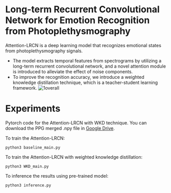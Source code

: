 # Long-term Recurrent Convolutional Network for Emotion Recognition from Photoplethysmography
Attention-LRCN is a deep learning model that recognizes emotional states from photoplethysmography signals. 
* The model extracts temporal features from spectrograms by utilizing a long-term recurrent convolutional network, and a novel attention module is introduced to alleviate the effect of noise components.
* To improve the recognition accuracy, we introduce a weighted knowledge distillation technique, which is a teacher-student learning framework.
![1overall](https://user-images.githubusercontent.com/68531659/203210068-6b9254ca-5819-4361-8ee3-c8ec6cdd5d6e.jpg)


# Experiments
Pytorch code for the Attention-LRCN with WKD technique.
You can download the PPG merged .npy file in [Google Drive](https://drive.google.com/file/d/1u14z3RzUllVeWD5uV4bjE5kv6F-WWZJT/view?usp=sharing). 


To train the Attention-LRCN:
```
python3 baseline_main.py 
```


To train the Attention-LRCN with weighted knowledge distillation:
```
python3 WKD_main.py
```
To inference the results using pre-trained model:
```
python3 inference.py
```
